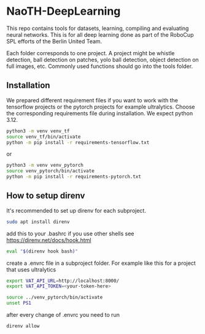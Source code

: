 # NaoTH-DeepLearning
This repo contains tools for datasets, learning, compiling and evaluating neural networks. This is for all deep learning done as part of the RoboCup SPL efforts of the Berlin United Team.

Each folder corresponds to one project. A project might be whistle detection, ball detection on patches, yolo ball detection, object detection on full images, etc. Commonly used functions should go into the tools folder.

## Installation
We prepared different requirement files if you want to work with the tensorflow projects or the pytorch projects for example ultralytics. Choose the corresponding requirements file during installation. We expect python 3.12.

```bash
python3 -m venv venv_tf
source venv_tf/bin/activate
python -m pip install -r requirements-tensorflow.txt
```
or 
```bash
python3 -m venv venv_pytorch
source venv_pytorch/bin/activate
python -m pip install -r requirements-pytorch.txt
```

## How to setup direnv
It's recommended to set up direnv for each subproject.
```bash
sudo apt install direnv
```

add this to your .bashrc
if you use other shells see https://direnv.net/docs/hook.html

```bash
eval "$(direnv hook bash)"
```

create a .envrc file in a subproject folder. For example like this for a project that uses ultralytics

```bash
export VAT_API_URL=http://localhost:8000/
export VAT_API_TOKEN=<your-token-here>

source ../venv_pytorch/bin/activate
unset PS1
```

after every change of .envrc you need to run
```bash
direnv allow
```